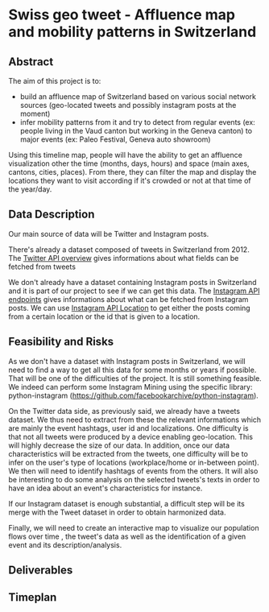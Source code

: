 # Swiss geo tweet - Affluence map and mobility patterns in Switzerland

## Abstract

The aim of this project is to:
- build an affluence map of Switzerland based on various social network sources (geo-located tweets and possibly instagram posts at the moment)
- infer mobility patterns from it and try to detect from regular events (ex: people living in the Vaud canton but working in the Geneva canton) to major events (ex: Paleo Festival, Geneva auto showroom)

Using this timeline map, people will have the ability to get an affluence visualization other the time (months, days, hours) and space (main axes, cantons, cities, places). From there, they can filter the map and display the locations they want to visit according if it's crowded or not at that time of the year/day.

## Data Description

Our main source of data will be Twitter and Instagram posts.

There's already a dataset composed of tweets in Switzerland from 2012. The [Twitter API overview](https://dev.twitter.com/overview/api) gives informations about what fields can be fetched from tweets

We don't already have a dataset containing Instagram posts in Switzerland and it is part of our project to see if we can get this data. The [Instagram API endpoints](https://www.instagram.com/developer/endpoints/) gives informations about what can be fetched from Instagram posts.
We can use [Instagram API Location](https://www.instagram.com/developer/endpoints/locations/) to get either the posts coming from a certain location or the id that is given to a location.

## Feasibility and Risks
As we don't have a dataset with Instagram posts in Switzerland, we will need to find a way to get all this data for some months or years if possible. That will be one of the difficulties of the project.
It is still something feasible. We indeed can perform some Instagram Mining using the specific library: python-instagram (https://github.com/facebookarchive/python-instagram).

On the Twitter data side, as previously said, we already have a tweets dataset. We thus need to extract from these the relevant informations which are mainly the event hashtags, user id and localizations. One difficulty is that not all tweets were produced by a device enabling geo-location. This will highly decrease the size of our data.
In addition, once our data characteristics will be extracted from the tweets, one difficulty will be to infer on the user's type of locations (workplace/home or in-between point). We then will need to identify hashtags of events from the others. It will also be interesting to do some analysis on the selected tweets's texts in order to have an idea about an event's characteristics for instance.

If our Instagram dataset is enough substantial, a difficult step will be its merge with the Tweet dataset in order to obtain harmonized data.

Finally, we will need to create an interactive map to visualize our population flows over time , the tweet's data as well as the identification of a given event and its description/analysis.

## Deliverables

## Timeplan
